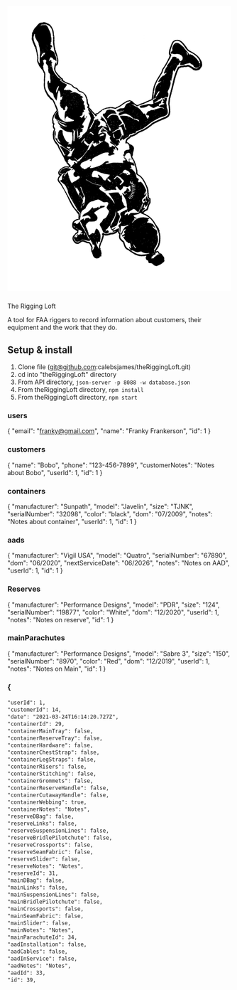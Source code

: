# ![theriggingloft](src/logo.png)

The Rigging Loft

A tool for FAA riggers to record information about customers, their equipment and the work that they do.

## Setup & install
1. Clone file (git@github.com:calebsjames/theRiggingLoft.git)
2. cd into "theRiggingLoft" directory
3. From API directory, `json-server -p 8088 -w database.json`
4. From theRiggingLoft directory, `npm install`
5. From theRiggingLoft directory, `npm start`

### users
{
    "email": "franky@gmail.com",
    "name": "Franky Frankerson",
    "id": 1
 }
 
### customers
 {
    "name": "Bobo",
    "phone": "123-456-7899",
    "customerNotes": "Notes about Bobo",
    "userId": 1,
    "id": 1
  }
  
 ### containers
 {
    "manufacturer": "Sunpath",
    "model": "Javelin",
    "size": "TJNK",
    "serialNumber": "32098",
    "color": "black",
    "dom": "07/2009",
    "notes": "Notes about container",
    "userId": 1,
    "id": 1
  }
  
  ### aads 
  {
    "manufacturer": "Vigil USA",
    "model": "Quatro",
    "serialNumber": "67890",
    "dom": "06/2020",
    "nextServiceDate": "06/2026",
    "notes": "Notes on AAD",
    "userId": 1,
    "id": 1
  }
  
  ### Reserves
  {
    "manufacturer": "Performance Designs",
    "model": "PDR",
    "size": "124",
    "serialNumber": "19877",
    "color": "White",
    "dom": "12/2020",
    "userId": 1,
    "notes": "Notes on reserve",
    "id": 1
  }
  
  ### mainParachutes
  {
    "manufacturer": "Performance Designs",
    "model": "Sabre 3",
    "size": "150",
    "serialNumber": "8970",
    "color": "Red",
    "dom": "12/2019",
    "userId": 1,
    "notes": "Notes on Main",
    "id": 1
  }
  
### {
    "userId": 1,
    "customerId": 14,
    "date": "2021-03-24T16:14:20.727Z",
    "containerId": 29,
    "containerMainTray": false,
    "containerReserveTray": false,
    "containerHardware": false,
    "containerChestStrap": false,
    "containerLegStraps": false,
    "containerRisers": false,
    "containerStitching": false,
    "containerGrommets": false,
    "containerReserveHandle": false,
    "containerCutawayHandle": false,
    "containerWebbing": true,
    "containerNotes": "Notes",
    "reserveDBag": false,
    "reserveLinks": false,
    "reserveSuspensionLines": false,
    "reserveBridlePilotchute": false,
    "reserveCrossports": false,
    "reserveSeamFabric": false,
    "reserveSlider": false,
    "reserveNotes": "Notes",
    "reserveId": 31,
    "mainDBag": false,
    "mainLinks": false,
    "mainSuspensionLines": false,
    "mainBridlePilotchute": false,
    "mainCrossports": false,
    "mainSeamFabric": false,
    "mainSlider": false,
    "mainNotes": "Notes",
    "mainParachuteId": 34,
    "aadInstallation": false,
    "aadCables": false,
    "aadInService": false,
    "aadNotes": "Notes",
    "aadId": 33,
    "id": 39,
